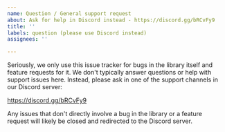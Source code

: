 ```yaml
---
name: Question / General support request
about: Ask for help in Discord instead - https://discord.gg/bRCvFy9
title: ''
labels: question (please use Discord instead)
assignees: ''

---
```


Seriously, we only use this issue tracker for bugs in the library itself and feature requests for it.
We don't typically answer questions or help with support issues here.
Instead, please ask in one of the support channels in our Discord server:

https://discord.gg/bRCvFy9

Any issues that don't directly involve a bug in the library or a feature request will likely be closed and redirected to the Discord server.
